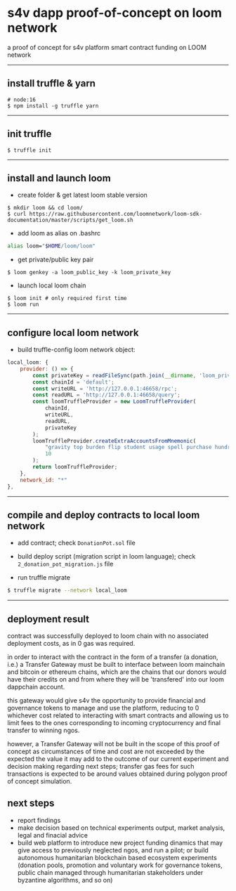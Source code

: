 # s4v dapp proof-of-concept on loom network

a proof of concept for s4v platform smart contract funding on LOOM network

-----

## install truffle & yarn 
```shell
# node:16
$ npm install -g truffle yarn
```

-----

## init truffle
```shell
$ truffle init
```

-----

## install and launch loom

* create folder & get latest loom stable version
```shell
$ mkdir loom && cd loom/
$ curl https://raw.githubusercontent.com/loomnetwork/loom-sdk-documentation/master/scripts/get_loom.sh
```

* add loom as alias on .bashrc
```bash
alias loom="$HOME/loom/loom"
```

* get private/public key pair
```shell
$ loom genkey -a loom_public_key -k loom_private_key
```

* launch local loom chain
```shell
$ loom init # only required first time
$ loom run
```

-----

## configure local loom network

* build truffle-config loom network object:
```js
local_loom: {
    provider: () => {
        const privateKey = readFileSync(path.join(__dirname, 'loom_private_key'), 'utf-8');
        const chainId = 'default';
        const writeURL = 'http://127.0.0.1:46658/rpc';
        const readURL = 'http://127.0.0.1:46658/query';
        const loomTruffleProvider = new LoomTruffleProvider(
            chainId,
            writeURL,
            readURL,
            privateKey
        );
        loomTruffleProvider.createExtraAccountsFromMnemonic(
            "gravity top burden flip student usage spell purchase hundred improve check genre", 
            10
        );
        return loomTruffleProvider;
    },
    network_id: "*"
},          
```

-----

## compile and deploy contracts to local loom network

* add contract; check `DonationPot.sol` file

* build deploy script (migration script in loom language); check `2_donation_pot_migration.js` file

* run truffle migrate
```sh
$ truffle migrate --network local_loom
```

-----

## deployment result

contract was successfully deployed to loom chain with no associated deployment costs, as in 0 gas was required.

in order to interact with the contract in the form of a transfer (a donation, i.e.) a Transfer Gateway must be built to interface between loom mainchain and bitcoin or ethereum chains, which are the chains that our donors would have their credits on and from where they will be 'transfered' into our loom dappchain account.

this gateway would give s4v the opportunity to provide financial and governance tokens to manage and use the platform, reducing to 0 whichever cost related to interacting with smart contracts and allowing us to limit fees to the ones corresponding to incoming cryptocurrency and final transfer to winning ngos.

however, a Transfer Gateway will not be built in the scope of this proof of concept as circumstances of time and cost are not exceeded by the expected the value it may add to the outcome of our current experiment and decision making regarding next steps; transfer gas fees for such transactions is expected to be around values obtained during polygon proof of concept simulation.

## next steps

* report findings
* make decision based on technical experiments output, market analysis, legal and finacial advice
* build web platform to introduce new project funding dinamics that may give access to previously neglected ngos, and run a pilot; or build autonomous humanitarian blockchain based ecosystem experiments (donation pools, promotion and voluntary work for governance tokens, public chain managed through humanitarian stakeholders under byzantine algorithms, and so on)    